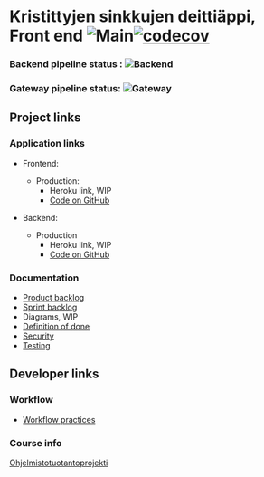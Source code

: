 # Kristittyjen sinkkujen deittiäppi, Front end ![Main](https://github.com/Ohtu-KSDeitti/frontend_ksd/actions/workflows/main.yml/badge.svg)[![codecov](https://codecov.io/gh/Ohtu-KSDeitti/frontend_ksd/branch/main/graph/badge.svg?token=HB9SH3KJB1)](https://codecov.io/gh/Ohtu-KSDeitti/frontend_ksd)
### Backend pipeline status : ![Backend](https://github.com/Ohtu-KSDeitti/backend_ksd/actions/workflows/main.yml/badge.svg)
### Gateway pipeline status: ![Gateway](https://github.com/Ohtu-KSDeitti/gateway/actions/workflows/main.yml/badge.svg)

## Project links

### Application links
* Frontend: 
  * Production:
    * Heroku link, WIP
    * [Code on GitHub](https://github.com/Ohtu-KSDeitti/frontend_ksd)

* Backend: 
  * Production
    * Heroku link, WIP
    * [Code on GitHub](https://github.com/Ohtu-KSDeitti/backend_ksd)


### Documentation
* [Product backlog](https://docs.google.com/spreadsheets/d/17pHSsWrSfmB6ZCPkbFlNHP7rXrApZz649BNCZ2rUao4/edit?usp=sharing)
* [Sprint backlog](https://docs.google.com/spreadsheets/d/1qfrm3tt-EGaUIGf8-LNKPHwXWFQBNaiZ_fus_j46mK4/edit?usp=sharing)
* Diagrams, WIP
* [Definition of done](https://github.com/Ohtu-KSDeitti/frontend_ksd/tree/main/documentation/definition_of_done.md)
* [Security](https://github.com/Ohtu-KSDeitti/frontend_ksd/blob/main/documentation/security.md)
* [Testing](https://github.com/Ohtu-KSDeitti/frontend_ksd/blob/main/documentation/testing.md)



## Developer links

### Workflow

* [Workflow practices](https://github.com/Ohtu-KSDeitti/frontend_ksd/blob/main/documentation/workflow.md)

### Course info

[Ohjelmistotuotantoprojekti](https://github.com/HY-TKTL/TKT20007-Ohjelmistotuotantoprojekti)

